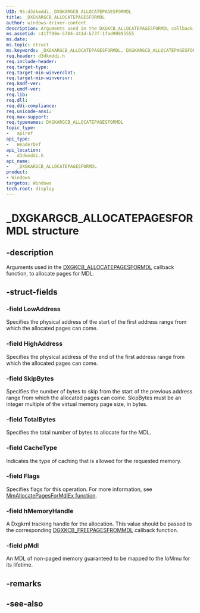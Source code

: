 ```yaml
---
UID: NS:d3dkmddi._DXGKARGCB_ALLOCATEPAGESFORMDL
title: _DXGKARGCB_ALLOCATEPAGESFORMDL
author: windows-driver-content
description: Arguments used in the DXGKCB_ALLOCATEPAGESFORMDL callback function, to allocate pages for MDL.
ms.assetid: c41ff98e-5704-441d-b73f-1fad90895555
ms.date:
ms.topic: struct
ms.keywords: _DXGKARGCB_ALLOCATEPAGESFORMDL, DXGKARGCB_ALLOCATEPAGESFORMDL, *INOUT_PDXGKARGCB_ALLOCATEPAGESFORMDL
req.header: d3dkmddi.h
req.include-header:
req.target-type:
req.target-min-winverclnt:
req.target-min-winversvr:
req.kmdf-ver:
req.umdf-ver:
req.lib:
req.dll:
req.ddi-compliance:
req.unicode-ansi:
req.max-support:
req.typenames: DXGKARGCB_ALLOCATEPAGESFORMDL
topic_type:
-	apiref
api_type:
-	HeaderDef
api_location:
-	d3dkmddi.h
api_name:
-	_DXGKARGCB_ALLOCATEPAGESFORMDL
product: 
- Windows
targetos: Windows
tech.root: display
---
```


# _DXGKARGCB_ALLOCATEPAGESFORMDL structure

## -description

Arguments used in the [DXGKCB_ALLOCATEPAGESFORMDL](nc-d3dkmddi-dxgkcb_allocatepagesformdl.md) callback function, to allocate pages for MDL.

## -struct-fields

### -field LowAddress

Specifies the physical address of the start of the first address range from which the allocated pages can come.

### -field HighAddress

Specifies the physical address of the end of the first address range from which the allocated pages can come.

### -field SkipBytes

Specifies the number of bytes to skip from the start of the previous address range from which the allocated pages can come. SkipBytes must be an integer multiple of the virtual memory page size, in bytes.

### -field TotalBytes

Specifies the total number of bytes to allocate for the MDL.

### -field CacheType

Indicates the type of caching that is allowed for the requested memory.

### -field Flags

Specifies flags for this operation. For more information, see [MmAllocatePagesForMdlEx function](https://docs.microsoft.com/windows-hardware/drivers/ddi/content/wdm/nf-wdm-mmallocatepagesformdlex).

### -field hMemoryHandle

A Dxgkrnl tracking handle for the allocation. This value should be passed to the corresponding [DGXKCB_FREEPAGESFROMMDL](nc-d3dkmddi-dxgkcb_freepagesfrommdl.md) callback function.

### -field pMdl

An MDL of non-paged memory guaranteed to be mapped to the IoMmu for its lifetime.

## -remarks

## -see-also
